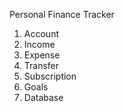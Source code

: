 Personal Finance Tracker
1. Account
2. Income
3. Expense
4. Transfer
5. Subscription
6. Goals
7. Database